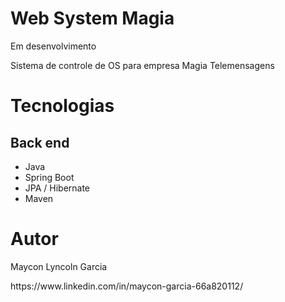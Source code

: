 # Web System Magia
Em desenvolvimento
<p>Sistema de controle de OS para empresa Magia Telemensagens

# Tecnologias
## Back end
- Java
- Spring Boot
- JPA / Hibernate
- Maven

# Autor
Maycon Lyncoln Garcia
<p> https://www.linkedin.com/in/maycon-garcia-66a820112/
